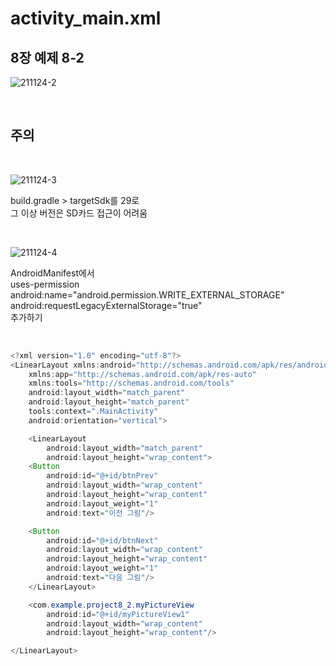 # **activity_main.xml**
## 8장 예제 8-2

![211124-2](https://user-images.githubusercontent.com/79977182/143153546-0df9a8c9-e45c-4544-9bc9-fc7e935457ad.png)

</br>

## 주의
</br>

![211124-3](https://user-images.githubusercontent.com/79977182/143153786-a829ebc9-07fd-4d0e-8cb6-1994f49a6c3d.png)

build.gradle > targetSdk를 29로
</br>
그 이상 버전은 SD카드 접근이 어려움

</br>

![211124-4](https://user-images.githubusercontent.com/79977182/143153789-230bae8f-41da-4d00-a4d5-89f77fae1df1.png)

AndroidManifest에서
</br>
uses-permission android:name="android.permission.WRITE_EXTERNAL_STORAGE"
</br>
android:requestLegacyExternalStorage="true"
</br>
추가하기

</br>

```java
<?xml version="1.0" encoding="utf-8"?>
<LinearLayout xmlns:android="http://schemas.android.com/apk/res/android"
    xmlns:app="http://schemas.android.com/apk/res-auto"
    xmlns:tools="http://schemas.android.com/tools"
    android:layout_width="match_parent"
    android:layout_height="match_parent"
    tools:context=".MainActivity"
    android:orientation="vertical">

    <LinearLayout
        android:layout_width="match_parent"
        android:layout_height="wrap_content">
    <Button
        android:id="@+id/btnPrev"
        android:layout_width="wrap_content"
        android:layout_height="wrap_content"
        android:layout_weight="1"
        android:text="이전 그림"/>

    <Button
        android:id="@+id/btnNext"
        android:layout_width="wrap_content"
        android:layout_height="wrap_content"
        android:layout_weight="1"
        android:text="다음 그림"/>
    </LinearLayout>

    <com.example.project8_2.myPictureView
        android:id="@+id/myPictureView1"
        android:layout_width="wrap_content"
        android:layout_height="wrap_content"/>

</LinearLayout>
```